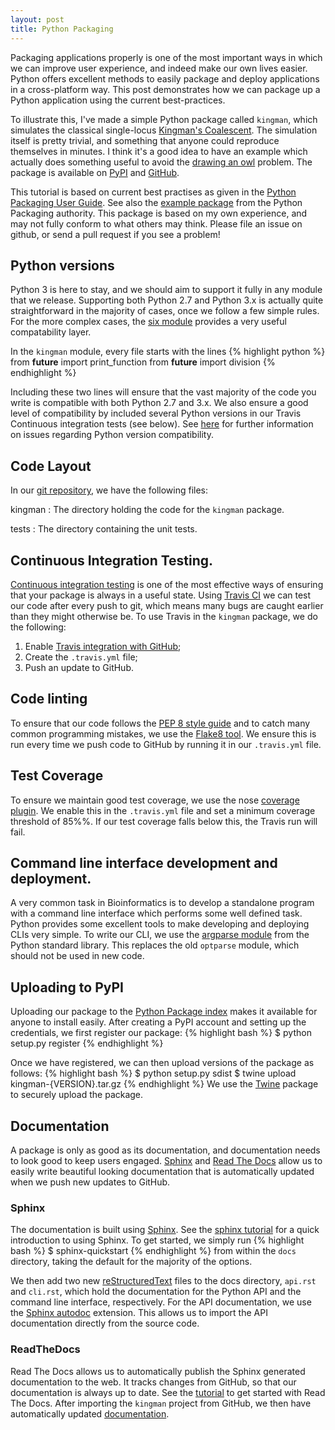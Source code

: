 ```yaml
---
layout: post
title: Python Packaging
---
```


Packaging applications properly is one of the most important ways
in which we can improve user experience, and indeed make our own lives
easier. Python offers excellent methods to easily package and
deploy applications in a cross-platform way. This post demonstrates
how we can package up a Python application using the current
best-practices.

To illustrate this, I've made a simple Python package called ``kingman``, which
simulates the classical single-locus [Kingman's
Coalescent](http://en.wikipedia.org/wiki/Coalescent_theory).  The simulation
itself is pretty trivial, and something that anyone could reproduce themselves
in minutes. I think it's a good idea to have an example which actually does
something useful to avoid the [drawing an
owl](http://knowyourmeme.com/memes/how-to-draw-an-owl) problem.  The package is
available on [PyPI](https://pypi.python.org/pypi/kingman) and
[GitHub](https://github.com/jeromekelleher/kingman).

This tutorial is based on current best practises as given in the [Python
Packaging User
Guide](http://python-packaging-user-guide.readthedocs.org/en/latest/).
See also the [example package](https://github.com/pypa/sampleproject)
from the Python Packaging authority.
This package is based on my own experience, and may not fully conform
to what others may think. Please file an issue on github, or send a 
pull request if you see a problem!

## Python versions

Python 3 is here to stay, and we should aim to support it fully in any 
module that we release. Supporting both Python 2.7 and Python 3.x 
is actually quite straightforward in the majority of cases, once 
we follow a few simple rules. For the more complex cases, the 
[six module](https://pypi.python.org/pypi/six) provides a very useful
compatability layer.

In the ``kingman`` module, every file starts with the lines
{% highlight python %}
from __future__ import print_function
from __future__ import division
{% endhighlight %}

Including these two lines will ensure that the vast majority of the 
code you write is compatible with both Python 2.7 and 3.x.  We also 
ensure a good level of compatibility by included several Python 
versions in our Travis Continuous integration tests (see below).
See [here](http://python-future.org/compatible_idioms.html) for 
further information on issues regarding Python version compatibility.

## Code Layout

In our [git repository](https://github.com/jeromekelleher/kingman), 
we have the following files:

kingman
: The directory holding the code for the ``kingman`` package.

tests
: The directory containing the unit tests.



## Continuous Integration Testing.
[Continuous integration testing](http://en.wikipedia.org/wiki/Continuous_integration)
is one of the most effective ways of ensuring that your package is always in a 
useful state. Using [Travis CI](https://travis-ci.org/) we can test our code 
after every push to git, which means many bugs are caught earlier than they 
might otherwise be. To use Travis in the ``kingman`` package, we do the 
following:

1. Enable [Travis integration with GitHub](http://docs.travis-ci.com/user/getting-started/);
2. Create the ``.travis.yml`` file;
3. Push an update to GitHub.

## Code linting

To ensure that our code follows the 
[PEP 8 style guide](https://www.python.org/dev/peps/pep-0008)
and to catch many common programming mistakes, we use the 
[Flake8 tool](https://pypi.python.org/pypi/flake8). We ensure this 
is run every time we push code to GitHub by running it in our 
``.travis.yml`` file.

## Test Coverage

To ensure we maintain good test coverage, we use the nose 
[coverage plugin](http://nose.readthedocs.org/en/latest/plugins/cover.html). 
We enable this in the ``.travis.yml`` file and set a minimum coverage 
threshold of 85%%. If our test coverage falls below this, the Travis run will
fail.

## Command line interface development and deployment.

A very common task in Bioinformatics is to develop a standalone program 
with a command line interface which performs some well defined task. Python 
provides some excellent tools to make developing and deploying CLIs very
simple. To write our CLI, we use the 
[argparse module](https://docs.python.org/3.4/library/argparse.html) from 
the Python standard library. This replaces the old ``optparse`` module, 
which should not be used in new code.


## Uploading to PyPI

Uploading our package to the [Python Package index](https://pypi.python.org/pypi)
makes it available for anyone to install easily. After creating a PyPI account
and setting up the credentials, we first register our package:
{% highlight bash %}
$ python setup.py register
{% endhighlight %}

Once we have registered, we can then upload versions of the package as follows:
{% highlight bash %}
$ python setup.py sdist
$ twine upload kingman-{VERSION}.tar.gz
{% endhighlight %}
We use the [Twine](https://pypi.python.org/pypi/twine) package to securely upload
the package.

## Documentation 

A package is only as good as its documentation, and documentation needs to 
look good to keep users engaged. [Sphinx](http://sphinx-doc.org/) and 
[Read The Docs](https://readthedocs.org/) allow us to easily write 
beautiful looking documentation that is automatically updated when we 
push new updates to GitHub. 

### Sphinx

The documentation is built using [Sphinx](http://sphinx-doc.org/). See the 
[sphinx tutorial](http://sphinx-doc.org/tutorial.html) for a quick introduction
to using Sphinx. To get started, we simply run 
{% highlight bash %}
$ sphinx-quickstart
{% endhighlight %}
from within the ``docs`` directory, taking the default for the majority of the 
options.

We then add two new [reStructuredText](http://docutils.sourceforge.net/rst.html)
files to the docs directory, ``api.rst`` and ``cli.rst``, which hold the documentation
for the Python API and the command line interface, respectively. For the API
documentation, we use the [Sphinx autodoc](http://sphinx-doc.org/ext/autodoc.html)
extension. This allows us to import the API documentation directly from the 
source code.

### ReadTheDocs

Read The Docs allows us to automatically publish the Sphinx generated documentation
to the web. It tracks changes from GitHub, so that our documentation is always 
up to date. See the 
[tutorial](https://docs.readthedocs.org/en/latest/getting_started.html) to 
get started with Read The Docs. After importing the ``kingman`` project from 
GitHub, we then have automatically updated 
[documentation](http://kingman.readthedocs.org/en/latest/index.html).

